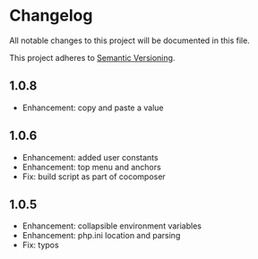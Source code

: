 # Changelog #

All notable changes to this project will be documented in this file.

This project adheres to [Semantic Versioning](http://semver.org/). 

## 1.0.8 ##
* Enhancement: copy and paste a value

## 1.0.6 ##
* Enhancement: added user constants
* Enhancement: top menu and anchors
* Fix: build script as part of cocomposer

## 1.0.5 ##
* Enhancement: collapsible environment variables
* Enhancement: php.ini location and parsing
* Fix: typos
